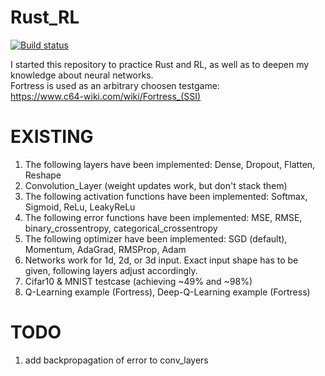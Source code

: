 # Rust_RL

[![Build status](https://travis-ci.org/LukeMathWalker/linfa.svg?branch=master)](https://travis-ci.com/github/ZuseZ4/Rust_RL)

I started this repository to practice Rust and RL, 
as well as to deepen my knowledge about neural networks.  
Fortress is used as an arbitrary choosen testgame:  
https://www.c64-wiki.com/wiki/Fortress_(SSI)


# EXISTING
1) The following layers have been implemented: Dense, Dropout, Flatten, Reshape  
2) Convolution_Layer (weight updates work, but don't stack them)  
3) The following activation functions have been implemented: Softmax, Sigmoid, ReLu, LeakyReLu  
4) The following error functions have been implemented: MSE, RMSE, binary_crossentropy, categorical_crossentropy  
5) The following optimizer have been implemented: SGD (default), Momentum, AdaGrad, RMSProp, Adam  
6) Networks work for 1d, 2d, or 3d input. Exact input shape has to be given, following layers adjust accordingly.  
7) Cifar10 & MNIST testcase (achieving ~49% and ~98%)  
8) Q-Learning example (Fortress), Deep-Q-Learning example (Fortress)  


# TODO
1) add backpropagation of error to conv_layers  
